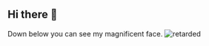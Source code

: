 ## Hi there 👋

Down below you can see my magnificent face.
![retarded](https://github.com/user-attachments/assets/de019fda-54bf-4ba6-8030-a60c478c25cb)

<!--
**Dragdead/Dragdead** is a ✨ _special_ ✨ repository because its `README.md` (this file) appears on your GitHub profile.

Here are some ideas to get you started:

- 🔭 I’m currently working on ...
- 🌱 I’m currently learning ...
- 👯 I’m looking to collaborate on ...
- 🤔 I’m looking for help with ...
- 💬 Ask me about ...
- 📫 How to reach me: ...
- 😄 Pronouns: ...
- ⚡ Fun fact: ...
-->

